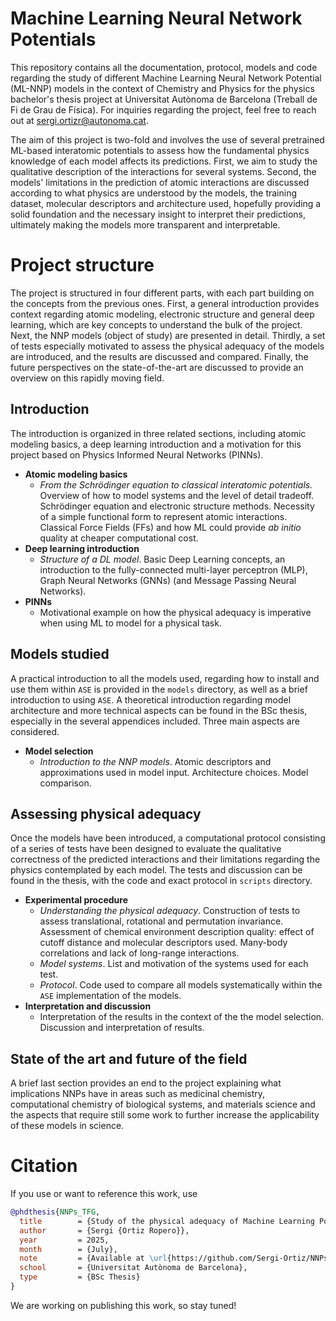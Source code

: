 # __Machine Learning Neural Network Potentials__
This repository contains all the documentation, protocol, models and code regarding the study of different Machine Learning Neural Network Potential (ML-NNP) models in the context of Chemistry and Physics for the physics bachelor's thesis project at Universitat Autònoma de Barcelona (Treball de Fi de Grau de Física). For inquiries regarding the project, feel free to reach out at sergi.ortizr@autonoma.cat. 

The aim of this project is two-fold and involves the use of several pretrained ML-based interatomic potentials to assess how the fundamental physics knowledge of each model affects its predictions. First, we aim to study the qualitative description of the interactions for several systems. Second, the models' limitations in the prediction of atomic interactions are discussed according to what physics are understood by the models, the training dataset, molecular descriptors and architecture used, hopefully providing a solid foundation and the necessary insight to interpret their predictions, ultimately making the models more transparent and interpretable. 

# __Project structure__
The project is structured in four different parts, with each part building on the concepts from the previous ones. First, a general introduction provides context regarding atomic modeling, electronic structure and general deep learning, which are key concepts to understand the bulk of the project. Next, the NNP models (object of study) are presented in detail. Thirdly, a set of tests especially motivated to assess the physical adequacy of the models are introduced, and the results are discussed and compared. Finally, the future perspectives on the state-of-the-art are discussed to provide an overview on this rapidly moving field. 

## __Introduction__
The introduction is organized in three related sections, including atomic modeling basics, a deep learning introduction and a motivation for this project based on Physics Informed Neural Networks (PINNs).  
- **Atomic modeling basics**
  - *From the Schrödinger equation to classical interatomic potentials.*  Overview of how to model systems and the level of detail tradeoff. Schrödinger equation and electronic structure methods. Necessity of a simple functional form to represent atomic interactions. Classical Force Fields (FFs) and how ML could provide *ab initio* quality at cheaper computational cost. 
- **Deep learning introduction**
  - *Structure of a DL model*. Basic Deep Learning concepts, an introduction to the fully-connected multi-layer perceptron (MLP), Graph Neural Networks (GNNs) (and Message Passing Neural Networks). 
- **PINNs**
  - Motivational example on how the physical adequacy is imperative when using ML to model for a physical task. 

## __Models studied__
A practical introduction to all the models used, regarding how to install and use them within `ASE` is provided in the `models` directory, as well as a brief introduction to using `ASE`. A theoretical introduction regarding model architecture and more technical aspects can be found in the BSc thesis, especially in the several appendices included. Three main aspects are considered.
- **Model selection**
  - *Introduction to the NNP models*. Atomic descriptors and approximations used in model input. Architecture choices. Model comparison.


## __Assessing physical adequacy__
Once the models have been introduced, a computational protocol consisting of a series of tests have been designed to evaluate the qualitative correctness of the predicted interactions and their limitations regarding the physics contemplated by each model. The tests and discussion can be found in the thesis, with the code and exact protocol in `scripts` directory.
- **Experimental procedure**
  -  *Understanding the physical adequacy*. Construction of tests to assess translational, rotational and permutation invariance.  Assessment of chemical environment description quality: effect of cutoff distance and molecular descriptors used. Many-body correlations and lack of long-range interactions.
  -  *Model systems*. List and motivation of the systems used for each test.
  -  *Protocol*. Code used to compare all models systematically within the `ASE` implementation of the models.
- **Interpretation and discussion**
  -  Interpretation of the results in the context of the the model selection. Discussion and interpretation of results.
 
## __State of the art and future of the field__
A brief last section provides an end to the project explaining what implications NNPs have in areas such as medicinal chemistry, computational chemistry of biological systems, and materials science and the aspects that require still some work to further increase the applicability of these models in science. 


# __Citation__
If you use or want to reference this work, use 
```bibtex
@phdthesis{NNPs_TFG,
  title        = {Study of the physical adequacy of Machine Learning Potentials},
  author       = {Sergi {Ortiz Ropero}},
  year         = 2025,
  month        = {July},
  note         = {Available at \url{https://github.com/Sergi-Ortiz/NNPs_TFG/blob/main}},
  school       = {Universitat Autònoma de Barcelona},
  type         = {BSc Thesis}
}
```
We are working on publishing this work, so stay tuned!
